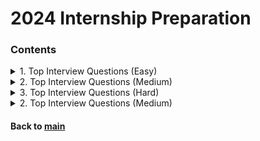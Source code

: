 # 2024 Internship Preparation

### Contents
<details>
<summary>1. Top Interview Questions (Easy)</summary>
<p>

|No.|Problem|Sol.1|Sol.2|Sol.3|
|:-:|:------|:---:|:---:|:---:|
| 1| [Remove Duplicates from Sorted Array :broken_heart:](https://leetcode.com/explore/interview/card/top-interview-questions-easy/92/array/727/)|    [C++ 23.01.25](./top_interview_questions_easy/230125_01.cpp)|[Python 23.07.08](./top_interview_questions_easy/230708_01.py)    |                   |
| 2| [Best Time to Buy and Sell Stock II](https://leetcode.com/explore/interview/card/top-interview-questions-easy/92/array/564/)|                    [C++ 23.01.26](./top_interview_questions_easy/230126_01.cpp)|                   |                   |
| 3| [Rotate Array](https://leetcode.com/explore/interview/card/top-interview-questions-easy/92/array/646/)|                                          [C++ 23.01.26](./top_interview_questions_easy/230126_02.cpp)|                   |                   |
| 4| [Contains Duplicate](https://leetcode.com/explore/interview/card/top-interview-questions-easy/92/array/578/)|                                    [C++ 23.01.26](./top_interview_questions_easy/230126_03.cpp)|                   |                   |
| 5| [Single Number](https://leetcode.com/explore/interview/card/top-interview-questions-easy/92/array/549/)|                                         [C++ 23.01.27](./top_interview_questions_easy/230127_01.cpp)|                   |                   |
| 6| [Intersection of Two Arrays II](https://leetcode.com/explore/interview/card/top-interview-questions-easy/92/array/674/)|                         [C++ 23.01.27](./top_interview_questions_easy/230127_02.cpp)|                   |                   |
| 7| [Plus One](https://leetcode.com/explore/interview/card/top-interview-questions-easy/92/array/559/)|                                              [C++ 23.01.27](./top_interview_questions_easy/230127_03.cpp)|                   |                   |
| 8| [Move Zeroes](https://leetcode.com/explore/interview/card/top-interview-questions-easy/92/array/567/)|                                           [C++ 23.01.27](./top_interview_questions_easy/230127_04.cpp)|                   |                   |
| 9| [Two Sum](https://leetcode.com/explore/interview/card/top-interview-questions-easy/92/array/546/)|                                               [C++ 23.01.28](./top_interview_questions_easy/230128_01.cpp)|                   |                   |
|10| [Valid Sudoku](https://leetcode.com/explore/interview/card/top-interview-questions-easy/92/array/769/)|                                          [C++ 23.01.28](./top_interview_questions_easy/230128_02.cpp)|                   |                   |
|11| [Rotate Image :broken_heart: ](https://leetcode.com/explore/interview/card/top-interview-questions-easy/92/array/770/)|                          [C++ 23.01.28](./top_interview_questions_easy/230128_03.cpp)|[Python 23.07.08](./top_interview_questions_easy/230708_02.py)    |                   |
|12| [Reverse String](https://leetcode.com/explore/interview/card/top-interview-questions-easy/127/strings/879/)|                                     [C++ 23.01.29](./top_interview_questions_easy/230129_01.cpp)|                   |                   |
|13| [Reverse Integer :broken_heart: ](https://leetcode.com/explore/interview/card/top-interview-questions-easy/127/strings/880/)|                    [C++ 23.01.29](./top_interview_questions_easy/230129_02.cpp)|[Python 23.07.08](./top_interview_questions_easy/230708_03.py)    |                   |
|14| [First Unique Character in a String](https://leetcode.com/explore/interview/card/top-interview-questions-easy/127/strings/881/)|                 [C++ 23.01.30](./top_interview_questions_easy/230130_01.cpp)|                   |                   |
|15| [Valid Anagram](https://leetcode.com/explore/interview/card/top-interview-questions-easy/127/strings/882/)|                                      [C++ 23.01.30](./top_interview_questions_easy/230130_02.cpp)|                   |                   |
|16| [Valid Palindrome](https://leetcode.com/explore/interview/card/top-interview-questions-easy/127/strings/883/)|                                   [C++ 23.01.30](./top_interview_questions_easy/230130_03.cpp)|                   |                   |
|17| [String to Integer (atoi)](https://leetcode.com/explore/interview/card/top-interview-questions-easy/127/strings/884/)|                           [C++ 23.01.31](./top_interview_questions_easy/230131_01.cpp)|                   |                   |
|18| [Implement strStr()](https://leetcode.com/explore/interview/card/top-interview-questions-easy/127/strings/885/)|                                 [C++ 23.02.02](./top_interview_questions_easy/230202_01.cpp)|                   |                   |
|19| [Longest Common Prefix](https://leetcode.com/explore/interview/card/top-interview-questions-easy/127/strings/887/)|                              [C++ 23.02.15](./top_interview_questions_easy/230215_01.cpp)|                   |                   |
|20| [Delete Node in a Linked List](https://leetcode.com/explore/interview/card/top-interview-questions-easy/93/linked-list/553/)|                    [C++ 23.02.15](./top_interview_questions_easy/230215_02.cpp)|                   |                   |
|21| [Remove Nth Node From End of List](https://leetcode.com/explore/interview/card/top-interview-questions-easy/93/linked-list/603/)|                [C++ 23.02.16](./top_interview_questions_easy/230216_01.cpp)|                   |                   |
|22| [Reverse Linked List](https://leetcode.com/explore/interview/card/top-interview-questions-easy/93/linked-list/560/)|                             [C++ 23.02.16](./top_interview_questions_easy/230216_02.cpp)|                   |                   |
|23| [Merge Two Sorted Lists](https://leetcode.com/explore/interview/card/top-interview-questions-easy/93/linked-list/771/)|                          [C++ 23.02.17](./top_interview_questions_easy/230217_01.cpp)|                   |                   |
|24| [Palindrome Linked List :broken_heart:](https://leetcode.com/explore/interview/card/top-interview-questions-easy/93/linked-list/772/)|           [C++ 23.02.17](./top_interview_questions_easy/230217_02.cpp)|[Python 23.07.08](./top_interview_questions_easy/230708_04.py)    |                   |
|25| [Linked List Cycle :broken_heart: ](https://leetcode.com/explore/interview/card/top-interview-questions-easy/93/linked-list/773/)|               [C++ 23.02.18](./top_interview_questions_easy/230218_01.cpp)|[Python 23.07.10](./top_interview_questions_easy/230710_01.py)    |                   |
|26| [Maximum Depth of Binary Tree](https://leetcode.com/explore/interview/card/top-interview-questions-easy/94/trees/555/)|                          [C++ 23.02.18](./top_interview_questions_easy/230218_01.cpp)|                   |                   |
|27| [Validate Binary Search Tree](https://leetcode.com/explore/interview/card/top-interview-questions-easy/94/trees/625/)|                           [C++ 23.02.19](./top_interview_questions_easy/230219_01.cpp)|                   |                   |
|28| [Symmetric Tree](https://leetcode.com/explore/interview/card/top-interview-questions-easy/94/trees/627/)|                                        [C++ 23.02.19](./top_interview_questions_easy/230219_02.cpp)|                   |                   |
|29| [Binary Tree Level Order Traversal](https://leetcode.com/explore/interview/card/top-interview-questions-easy/94/trees/628/)|                     [Python 23.02.21](./top_interview_questions_easy/230221_01.py)|                 |                   |
|30| [Convert Sorted Array to Binary Search Tree](https://leetcode.com/explore/interview/card/top-interview-questions-easy/94/trees/631/)|            [Python 23.02.21](./top_interview_questions_easy/230221_02.py)|                 |                   |
|31| [Merge Sorted Array :broken_heart:](https://leetcode.com/explore/interview/card/top-interview-questions-easy/96/sorting-and-searching/587/)|     [Python 23.02.22](./top_interview_questions_easy/230222_01.py)|[Python 23.07.10](./top_interview_questions_easy/230710_02.py)  |                   |
|32| [First Bad Version :broken_heart:](https://leetcode.com/explore/interview/card/top-interview-questions-easy/96/sorting-and-searching/774/)|      [Python 23.02.22](./top_interview_questions_easy/230222_02.py)|[Python 23.07.10](./top_interview_questions_easy/230710_03.py)  |                   |
|33| [Climbing Stairs](https://leetcode.com/explore/interview/card/top-interview-questions-easy/97/dynamic-programming/569/)|                         [Python 23.02.23](./top_interview_questions_easy/230223_01.py)|                 |                   |
|34| [Best Time to Buy and Sell Stock](https://leetcode.com/explore/interview/card/top-interview-questions-easy/97/dynamic-programming/572/)|         [Python 23.02.23](./top_interview_questions_easy/230223_02.py)|                 |                   |
|35| [Maximum Subarray :broken_heart:](https://leetcode.com/explore/interview/card/top-interview-questions-easy/97/dynamic-programming/566)|          [Python 23.02.25](./top_interview_questions_easy/230225_01.py)|[Python 23.07.10](./top_interview_questions_easy/230710_04.py)  |                   |
|36| [House Robber](https://leetcode.com/explore/interview/card/top-interview-questions-easy/97/dynamic-programming/576/)|                            [Python 23.02.25](./top_interview_questions_easy/230225_02.py)|                 |                   |
|37| [Shuffle an Array](https://leetcode.com/explore/interview/card/top-interview-questions-easy/98/design/670/)|                                     [Python 23.02.26](./top_interview_questions_easy/230226_01.py)|                 |                   |
|38| [Min Stack](https://leetcode.com/explore/interview/card/top-interview-questions-easy/98/design/562/)|                                            [Python 23.02.26](./top_interview_questions_easy/230226_02.py)|                 |                   |
|39| [Fizz Buzz](https://leetcode.com/explore/interview/card/top-interview-questions-easy/102/math/743/)|                                             [Python 23.02.27](./top_interview_questions_easy/230227_01.py)|                 |                   |
|40| [Count Primes](https://leetcode.com/explore/interview/card/top-interview-questions-easy/102/math/744/)|                                          [Python 23.02.27](./top_interview_questions_easy/230227_02.py)|                 |                   |
|41| [Power of Three](https://leetcode.com/explore/interview/card/top-interview-questions-easy/102/math/745/)|                                        [Python 23.03.03](./top_interview_questions_easy/230303_01.py)|                 |                   |
|42| [Roman to Integer](https://leetcode.com/explore/interview/card/top-interview-questions-easy/102/math/878/)|                                      [Python 23.03.03](./top_interview_questions_easy/230303_02.py)|                 |                   |
|43| [Number of 1 Bits](https://leetcode.com/explore/interview/card/top-interview-questions-easy/99/others/565/)|                                     [Python 23.03.04](./top_interview_questions_easy/230304_01.py)|                 |                   |
|44| [Hamming Distance](https://leetcode.com/explore/interview/card/top-interview-questions-easy/99/others/762/)|                                     [Python 23.03.04](./top_interview_questions_easy/230304_02.py)|                 |                   |
|45| [Reverse Bits](https://leetcode.com/explore/interview/card/top-interview-questions-easy/99/others/648/)|                                         [Python 23.03.05](./top_interview_questions_easy/230305_01.py)|                 |                   |
|46| [Pascal's Triangle](https://leetcode.com/explore/interview/card/top-interview-questions-easy/99/others/601/)|                                    [Python 23.03.05](./top_interview_questions_easy/230305_02.py)|                 |                   |
|47| [Valid Parentheses](https://leetcode.com/explore/interview/card/top-interview-questions-easy/99/others/721/)|                                    [Python 23.03.08](./top_interview_questions_easy/230308_01.py)|                 |                   |
|48| [Missing Number](https://leetcode.com/explore/interview/card/top-interview-questions-easy/99/others/722/)|                                       [Python 23.03.08](./top_interview_questions_easy/230308_02.py)|                 |                   |

</p>   
</details>



<details>
<summary>2. Top Interview Questions (Medium)</summary>
<p>

|No.|Problem|Sol.1|Sol.2|Sol.3|
|:-:|:------|:---:|:---:|:---:|
| 1|[3Sum :broken_heart::v:](https://leetcode.com/explore/interview/card/top-interview-questions-medium/103/array-and-strings/776/)|                                             [Python 23.03.09](./top_interview_questions_medium/230309_01.py)|[230711](./top_interview_questions_medium/230711_01.py)||
| 2|[Set Matrix Zeroes](https://leetcode.com/explore/interview/card/top-interview-questions-medium/103/array-and-strings/777/)|                                                  [Python 23.03.09](./top_interview_questions_medium/230309_02.py)|                                                       ||
| 3|[Group Anagrams](https://leetcode.com/explore/interview/card/top-interview-questions-medium/103/array-and-strings/778/)|                                                     [Python 23.03.09](./top_interview_questions_medium/230309_03.py)|                                                       ||
| 4|[Longest Substring Without Repeating Characters :broken_heart:](https://leetcode.com/explore/interview/card/top-interview-questions-medium/103/array-and-strings/779/)|      [Python 23.03.10](./top_interview_questions_medium/230310_01.py)|[230712](./top_interview_questions_medium/230712_01.py)||
| 5|[Longest Palindromic Substring :broken_heart:](https://leetcode.com/explore/interview/card/top-interview-questions-medium/103/array-and-strings/780/)|                       [Python 23.03.10](./top_interview_questions_medium/230310_02.py)|[230712](./top_interview_questions_medium/230712_02.py)||
| 6|[Increasing Triplet Subsequence :broken_heart::v:](https://leetcode.com/explore/interview/card/top-interview-questions-medium/103/array-and-strings/781/)|                   [Python 23.03.12](./top_interview_questions_medium/230312_01.py)|[230712](./top_interview_questions_medium/230712_03.py)||
| 7|[Count and Say](https://leetcode.com/explore/interview/card/top-interview-questions-medium/103/array-and-strings/4153/)|                                                     [Python 23.03.12](./top_interview_questions_medium/230312_02.py)|                                                       ||
| 8|[Add Two Numbers](https://leetcode.com/explore/interview/card/top-interview-questions-medium/107/linked-list/783/)|                                                          [Python 23.03.13](./top_interview_questions_medium/230313_01.py)|                                                       ||
| 9|[Odd Even Linked List](https://leetcode.com/explore/interview/card/top-interview-questions-medium/107/linked-list/784/)|                                                     [Python 23.03.13](./top_interview_questions_medium/230313_02.py)|                                                       ||
|10|[Intersection of Two Linked Lists :broken_heart:](https://leetcode.com/explore/interview/card/top-interview-questions-medium/107/linked-list/785/)|                          [Python 23.03.15](./top_interview_questions_medium/230315_01.py)|[230712](./top_interview_questions_medium/230712_04.py)||
|11|[Binary Tree Inorder Traversal](https://leetcode.com/explore/interview/card/top-interview-questions-medium/108/trees-and-graphs/786/)|                                       [Python 23.03.15](./top_interview_questions_medium/230315_02.py)|                                                       ||
|12|[Binary Tree Zigzag Level Order Traversal](https://leetcode.com/explore/interview/card/top-interview-questions-medium/108/trees-and-graphs/787/)|                            [Python 23.03.16](./top_interview_questions_medium/230316_01.py)|                                                       ||
|13|[Construct Binary Tree from Preorder and Inorder Traversal](https://leetcode.com/explore/interview/card/top-interview-questions-medium/108/trees-and-graphs/788/)|           [Python 23.03.16](./top_interview_questions_medium/230316_02.py)|                                                       ||
|14|[Populating Next Right Pointers in Each Node](https://leetcode.com/explore/interview/card/top-interview-questions-medium/108/trees-and-graphs/789/)|                         [Python 23.03.17](./top_interview_questions_medium/230317_01.py)|                                                       ||
|15|[Kth Smallest Element in a BST](https://leetcode.com/explore/interview/card/top-interview-questions-medium/108/trees-and-graphs/790/)|                                       [Python 23.03.17](./top_interview_questions_medium/230317_02.py)|                                                       ||
|16|[Number of Islands](https://leetcode.com/explore/interview/card/top-interview-questions-medium/108/trees-and-graphs/792/)|                                                   [Python 23.03.18](./top_interview_questions_medium/230318_01.py)|                                                       ||
|17|[Letter Combinations of a Phone Number](https://leetcode.com/explore/interview/card/top-interview-questions-medium/108/trees-and-graphs/793/)|                               [Python 23.03.18](./top_interview_questions_medium/230318_02.py)|                                                       ||
|18|[Generate Parentheses](https://leetcode.com/explore/interview/card/top-interview-questions-medium/109/backtracking/794/)|                                                    [Python 23.03.18](./top_interview_questions_medium/230318_03.py)|                                                       ||
|19|[Permutations :broken_heart::v:](https://leetcode.com/explore/interview/card/top-interview-questions-medium/109/backtracking/795/)|                                          [Python 23.03.19](./top_interview_questions_medium/230319_01.py)|[230713](./top_interview_questions_medium/230713_01.py)||
|20|[Subsets](https://leetcode.com/explore/interview/card/top-interview-questions-medium/109/backtracking/796/)|                                                                 [Python 23.03.19](./top_interview_questions_medium/230319_02.py)|                                                       ||
|21|[Word Search :broken_heart::v:](https://leetcode.com/explore/interview/card/top-interview-questions-medium/109/backtracking/797/)|                                           [Python 23.03.19](./top_interview_questions_medium/230319_03.py)|[230713](./top_interview_questions_medium/230713_02.py)||
|22|[Sort Colors :broken_heart::v:](https://leetcode.com/explore/interview/card/top-interview-questions-medium/110/sorting-and-searching/798/)|                                  [Python 23.03.20](./top_interview_questions_medium/230320_01.py)|[230714](./top_interview_questions_medium/230714_01.py)||
|23|[Top K Frequent Elements](https://leetcode.com/explore/interview/card/top-interview-questions-medium/110/sorting-and-searching/799/)|                                        [Python 23.03.20](./top_interview_questions_medium/230320_02.py)|                                                       ||
|24|[Kth Largest Element in an Array :broken_heart:](https://leetcode.com/explore/interview/card/top-interview-questions-medium/110/sorting-and-searching/800/)|                 [Python 23.03.20](./top_interview_questions_medium/230320_03.py)|[230714](./top_interview_questions_medium/230714_02.py)||
|25|[Find Peak Element :broken_heart:](https://leetcode.com/explore/interview/card/top-interview-questions-medium/110/sorting-and-searching/801/)|                               [Python 23.03.22](./top_interview_questions_medium/230322_01.py)|[230714](./top_interview_questions_medium/230714_03.py)||
|26|[Search for a Range](https://leetcode.com/explore/interview/card/top-interview-questions-medium/110/sorting-and-searching/802/)|                                             [Python 23.03.22](./top_interview_questions_medium/230322_02.py)|                                                       ||
|27|[Merge Intervals :broken_heart::v:](https://leetcode.com/explore/interview/card/top-interview-questions-medium/110/sorting-and-searching/803/)|                              [Python 23.03.22](./top_interview_questions_medium/230322_03.py)|[230715](./top_interview_questions_medium/230715_01.py)||
|28|[Search in Rotated Sorted Array :broken_heart::v:](https://leetcode.com/explore/interview/card/top-interview-questions-medium/110/sorting-and-searching/804/)|               [Python 23.03.23](./top_interview_questions_medium/230323_01.py)|[230714](./top_interview_questions_medium/230714_04.py)||
|29|[Search a 2D Matrix II :broken_heart::v:](https://leetcode.com/explore/interview/card/top-interview-questions-medium/110/sorting-and-searching/806/)|                        [Python 23.03.24](./top_interview_questions_medium/230324_01.py)|[230714](./top_interview_questions_medium/230324_01.py)||
|30|[Jump Game :broken_heart:](https://leetcode.com/explore/interview/card/top-interview-questions-medium/111/dynamic-programming/807/)|                                         [Python 23.03.24](./top_interview_questions_medium/230324_02.py)|                                                       ||
|31|[Unique Paths](https://leetcode.com/explore/interview/card/top-interview-questions-medium/111/dynamic-programming/808/)|                                                     [Python 23.03.25](./top_interview_questions_medium/230325_01.py)|                                                       ||
|32|[Coin Change](https://leetcode.com/explore/interview/card/top-interview-questions-medium/111/dynamic-programming/809/)|                                                      [Python 23.03.25](./top_interview_questions_medium/230325_02.py)|                                                       ||
|33|[Longest Increasing Subsequence :broken_heart:](https://leetcode.com/explore/interview/card/top-interview-questions-medium/111/dynamic-programming/810/)|                    [Python 23.03.25](./top_interview_questions_medium/230325_03.py)|                                                       ||
|34|[Serialize and Deserialize Binary Tree](https://leetcode.com/explore/interview/card/top-interview-questions-medium/112/design/812/)|                                         [Python 23.03.26](./top_interview_questions_medium/230326_01.py)|                                                       ||
|35|[Insert Delete GetRandom O(1) :broken_heart:](https://leetcode.com/explore/interview/card/top-interview-questions-medium/112/design/813/)|                                   [Python 23.03.26](./top_interview_questions_medium/230326_02.py)|                                                       ||
|36|[Happy Number](https://leetcode.com/explore/interview/card/top-interview-questions-medium/113/math/815/)|                                                                    [Python 23.03.26](./top_interview_questions_medium/230326_03.py)|                                                       ||
|37|[Factorial Trailing Zeroes](https://leetcode.com/explore/interview/card/top-interview-questions-medium/113/math/816/)|                                                       [Python 23.03.27](./top_interview_questions_medium/230327_01.py)|                                                       ||
|38|[Excel Sheet Column Number](https://leetcode.com/explore/interview/card/top-interview-questions-medium/113/math/817/)|                                                       [Python 23.03.27](./top_interview_questions_medium/230327_02.py)|                                                       ||
|39|[Pow(x, n)](https://leetcode.com/explore/interview/card/top-interview-questions-medium/113/math/818/)|                                                                       [Python 23.03.27](./top_interview_questions_medium/230327_03.py)|                                                       ||
|40|[Sqrt(x)](https://leetcode.com/explore/interview/card/top-interview-questions-medium/113/math/819/)|                                                                         [Python 23.03.28](./top_interview_questions_medium/230328_01.py)|                                                       ||
|41|[Divide Two Integers](https://leetcode.com/explore/interview/card/top-interview-questions-medium/113/math/820/)|                                                             [Python 23.03.28](./top_interview_questions_medium/230328_02.py)|                                                       ||
|42|[Fraction to Recurring Decimal :broken_heart:](https://leetcode.com/explore/interview/card/top-interview-questions-medium/113/math/821/)|                                    [Python 23.03.30](./top_interview_questions_medium/230330_01.py)|                                                       ||
|43|[Sum of Two Integers :broken_heart:](https://leetcode.com/explore/interview/card/top-interview-questions-medium/114/others/822/)|                                            [Python 23.03.31](./top_interview_questions_medium/230331_01.py)|                                                       ||
|44|[Evaluate Reverse Polish Notation :broken_heart:](https://leetcode.com/explore/interview/card/top-interview-questions-medium/114/others/823/)|                               [Python 23.04.01](./top_interview_questions_medium/230401_01.py)|                                                       ||
|45|[Majority Element :broken_heart:](https://leetcode.com/explore/interview/card/top-interview-questions-medium/114/others/824/)|                                               [Python 23.04.01](./top_interview_questions_medium/230401_02.py)|                                                       ||
|46|[Task Scheduler](https://leetcode.com/explore/interview/card/top-interview-questions-medium/114/others/826/)|                                                                [Python 23.04.01](./top_interview_questions_medium/230401_03.py)|                                                       ||
|47|[Gas Station :broken_heart:](https://leetcode.com/problems/gas-station/description/)|                                                                                        [Python 23.06.04](./top_interview_questions_medium/230604_01.py)|                                                       ||

||[]()|[Python ](./top_interview_questions_medium/230_01.py)|                                                       ||

</p>   
</details>


<details>
<summary>3. Top Interview Questions (Hard)</summary>
<p>

|No.|Problem|Sol.1|Sol.2|
|:-:|:------|:---:|:---:|
| 1|[Product of Array Except Self :broken_heart:](https://leetcode.com/explore/interview/card/top-interview-questions-hard/116/array-and-strings/827/)|                  [Python 23.04.02](./top_interview_questions_hard/230402_01.py)||
| 2|[Spiral Matrix](https://leetcode.com/explore/interview/card/top-interview-questions-hard/116/array-and-strings/828/)|                                                [Python 23.04.02](./top_interview_questions_hard/230402_02.py)||
| 3|[4Sum II :broken_heart:](https://leetcode.com/explore/interview/card/top-interview-questions-hard/116/array-and-strings/829/)|                                       [Python 23.04.06](./top_interview_questions_hard/230406_01.py)||
| 4|[Container With Most Water :broken_heart:](https://leetcode.com/explore/interview/card/top-interview-questions-hard/116/array-and-strings/830/)|                     [Python 23.04.06](./top_interview_questions_hard/230406_02.py)||
| 5|[Game of Life](https://leetcode.com/explore/interview/card/top-interview-questions-hard/116/array-and-strings/831/)|                                                 [Python 23.04.08](./top_interview_questions_hard/230408_01.py)||
| 6|[First Missing Positive :broken_heart:](https://leetcode.com/explore/interview/card/top-interview-questions-hard/116/array-and-strings/832/)|                        [Python 23.04.08](./top_interview_questions_hard/230408_02.py)||
| 7|[Longest Consecutive Sequence :broken_heart:](https://leetcode.com/explore/interview/card/top-interview-questions-hard/116/array-and-strings/833/)|                  [Python 23.04.09](./top_interview_questions_hard/230409_01.py)||
| 8|[Find the Duplicate Number :broken_heart:](https://leetcode.com/explore/interview/card/top-interview-questions-hard/116/array-and-strings/834/)|                     [Python 23.04.09](./top_interview_questions_hard/230409_02.py)||
| 9|[Basic Calculator II :broken_heart:](https://leetcode.com/explore/interview/card/top-interview-questions-hard/116/array-and-strings/836/)|                           [Python 23.04.10](./top_interview_questions_hard/230410_01.py)||
|10|[Sliding Window Maximum :broken_heart:](https://leetcode.com/explore/interview/card/top-interview-questions-hard/116/array-and-strings/837/)|                        [Python 23.04.10](./top_interview_questions_hard/230410_02.py)||
|11|[Minimum Window Substring :broken_heart:](https://leetcode.com/explore/interview/card/top-interview-questions-hard/116/array-and-strings/838/)|                      [Python 23.04.17](./top_interview_questions_hard/230417_01.py)||
|12|[Merge k Sorted Lists :broken_heart:](https://leetcode.com/explore/interview/card/top-interview-questions-hard/117/linked-list/839/)|                                [Python 23.04.18](./top_interview_questions_hard/230418_01.py)||
|13|[Sort List :broken_heart:](https://leetcode.com/explore/interview/card/top-interview-questions-hard/117/linked-list/839/)|                                           [Python 23.04.18](./top_interview_questions_hard/230418_02.py)||
|14|[Copy List with Random Pointer](https://leetcode.com/explore/interview/card/top-interview-questions-hard/117/linked-list/841/)|                                      [Python 23.04.19](./top_interview_questions_hard/230419_01.py)||
|15|[Word Break :broken_heart:](https://leetcode.com/problems/word-break/)|                                                                                              [Python 23.04.23](./top_interview_questions_hard/230423_01.py)||
|16|[Word Ladder :broken_heart:](https://leetcode.com/explore/interview/card/top-interview-questions-hard/118/trees-and-graphs/842/)|                                    [Python 23.04.25](./top_interview_questions_hard/230425_01.py)||
|17|[Longest Repeating Character Replacement :broken_heart:](https://leetcode.com/problems/longest-repeating-character-replacement/description/)|                        [Python 23.05.04](./top_interview_questions_hard/230504_01.py)||
|18|[Surrounded Regions :broken_heart:](https://leetcode.com/explore/interview/card/top-interview-questions-hard/118/trees-and-graphs/843/)|                             [Python 23.05.07](./top_interview_questions_hard/230507_01.py)||
|19|[Lowest Common Ancestor of a Binary Tree :broken_heart:](https://leetcode.com/explore/interview/card/top-interview-questions-hard/118/trees-and-graphs/844/)|        [Python 23.05.09](./top_interview_questions_hard/230509_01.py)||
|20|[Binary Tree Maximum Path Sum](https://leetcode.com/explore/interview/card/top-interview-questions-hard/118/trees-and-graphs/845/)|                                  [Python 23.05.13](./top_interview_questions_hard/230513_01.py)||
|21|[Friend Circles](https://leetcode.com/explore/interview/card/top-interview-questions-hard/118/trees-and-graphs/846/)|                                                [Python 23.05.15](./top_interview_questions_hard/230515_01.py)||
|22|[Course Schedule :broken_heart:](https://leetcode.com/explore/interview/card/top-interview-questions-hard/118/trees-and-graphs/847/)|                                [Python 23.05.21](./top_interview_questions_hard/230521_01.py)||
|23|[Course Schedule II](https://leetcode.com/explore/interview/card/top-interview-questions-hard/118/trees-and-graphs/848/)|                                            [Python 23.05.21](./top_interview_questions_hard/230521_02.py)||
|24|[Longest Increasing Path in a Matrix :broken_heart:](https://leetcode.com/explore/interview/card/top-interview-questions-hard/118/trees-and-graphs/847/)|            [Python 23.05.22](./top_interview_questions_hard/230521_02.py)||
|25|[Count of Smaller Numbers After Self :broken_heart:](https://leetcode.com/explore/interview/card/top-interview-questions-hard/118/trees-and-graphs/851/)|            [Python 23.05.24](./top_interview_questions_hard/230524_01.py)||
|26|[Palindrome Partitioning](https://leetcode.com/explore/interview/card/top-interview-questions-hard/118/trees-and-graphs/852/)|                                       [Python 23.05.24](./top_interview_questions_hard/230524_02.py)||
|27|[Word Search II :broken_heart:](https://leetcode.com/explore/interview/card/top-interview-questions-hard/119/backtracking/853/)|                                     [Python 23.05.25](./top_interview_questions_hard/230525_01.py)||
|28|[Remove Invalid Parentheses :broken_heart:](https://leetcode.com/explore/interview/card/top-interview-questions-hard/119/backtracking/854/)|                         [Python 23.05.26](./top_interview_questions_hard/230526_01.py)||
|29|[Wildcard Matching :broken_heart:](https://leetcode.com/explore/interview/card/top-interview-questions-hard/119/backtracking/855/)|                                  [Python 23.05.28](./top_interview_questions_hard/230528_01.py)||
|30|[Regular Expression Matching :broken_heart:](https://leetcode.com/explore/interview/card/top-interview-questions-hard/119/backtracking/856/)|                        [Python 23.05.29](./top_interview_questions_hard/230529_01.py)||
|31|[Wiggle Sort II :broken_heart:](https://leetcode.com/explore/interview/card/top-interview-questions-hard/120/sorting-and-searching/857/)|                            [Python 23.05.30](./top_interview_questions_hard/230530_01.py)||
|32|[Kth Smallest Element in a Sorted Matrix :broken_heart:](https://leetcode.com/explore/interview/card/top-interview-questions-hard/120/sorting-and-searching/858/)|   [Python 23.06.05](./top_interview_questions_hard/230605_01.py)||
|33|[Median of Two Sorted Arrays](https://leetcode.com/explore/interview/card/top-interview-questions-hard/120/sorting-and-searching/859/)|                              [Python 23.06.06](./top_interview_questions_hard/230606_01.py)||
|34|[Maximum Product Subarray :broken_heart:](https://leetcode.com/explore/interview/card/top-interview-questions-hard/121/dynamic-programming/860/)|                    [Python 23.06.07](./top_interview_questions_hard/230607_01.py)||
|35|[Decode Ways :broken_heart:](https://leetcode.com/explore/interview/card/top-interview-questions-hard/121/dynamic-programming/861/)|                                 [Python 23.06.08](./top_interview_questions_hard/230608_01.py)||
|36|[Best Time to Buy and Sell Stock with Cooldown:broken_heart:](https://leetcode.com/explore/interview/card/top-interview-questions-hard/121/dynamic-programming/862/)|[Python 23.06.11](./top_interview_questions_hard/230611_01.py)||
|37|[Perfect Squares](https://leetcode.com/explore/interview/card/top-interview-questions-hard/121/dynamic-programming/863/)|                                            [Python 23.06.12](./top_interview_questions_hard/230612_01.py)||
|38|[Word Break](https://leetcode.com/explore/interview/card/top-interview-questions-hard/121/dynamic-programming/864/)|                                                 [Python 23.06.13](./top_interview_questions_hard/230613_01.py)||
|39|[Word Break II](https://leetcode.com/explore/interview/card/top-interview-questions-hard/121/dynamic-programming/865/)|                                              [Python 23.06.14](./top_interview_questions_hard/230614_01.py)||
|40|[Burst Balloons :broken_heart:](https://leetcode.com/explore/interview/card/top-interview-questions-hard/121/dynamic-programming/866/)|                              [Python 23.06.15](./top_interview_questions_hard/230615_01.py)||
|41|[LRU Cache](https://leetcode.com/explore/interview/card/top-interview-questions-hard/122/design/867/)|                                                               [Python 23.06.17](./top_interview_questions_hard/230617_01.py)||
|42|[Implement Trie (Prefix Tree)](https://leetcode.com/explore/interview/card/top-interview-questions-hard/122/design/868/)|                                            [Python 23.06.18](./top_interview_questions_hard/230618_01.py)||
|43|[Flatten Nested List Iterator :broken_heart:](https://leetcode.com/explore/interview/card/top-interview-questions-hard/122/design/869/)|                             [Python 23.06.20](./top_interview_questions_hard/230620_01.py)||
|44|[Find Median from Data Stream :broken_heart:](https://leetcode.com/explore/interview/card/top-interview-questions-hard/122/design/870/)|                             [Python 23.06.21](./top_interview_questions_hard/230621_01.py)||
|45|[Largest Number](https://leetcode.com/explore/interview/card/top-interview-questions-hard/123/math/872/)|                                                            [Python 23.06.22](./top_interview_questions_hard/230622_01.py)||
|46|[Queue Reconstruction by Height :broken_heart:](https://leetcode.com/explore/interview/card/top-interview-questions-hard/124/others/874/)|                           [Python 23.06.24](./top_interview_questions_hard/230624_01.py)||
|47|[Trapping Rain Water](https://leetcode.com/explore/interview/card/top-interview-questions-hard/124/others/875/)|                                                     [Python 23.06.27](./top_interview_questions_hard/230627_01.py)||
|48|[The Skyline Problem :broken_heart:](https://leetcode.com/explore/interview/card/top-interview-questions-hard/124/others/876/)|                                      [Python 23.06.28](./top_interview_questions_hard/230628_01.py)||
|49|[Largest Rectangle in Histogram :broken_heart:](https://leetcode.com/explore/interview/card/top-interview-questions-hard/124/others/877/)|                           [Python 23.06.30](./top_interview_questions_hard/230630_01.py)||

||[]()|[Python 23.0.](./top_interview_questions_hard/230_01.py)||


</p>   
</details>

<details>
<summary>2. Top Interview Questions (Medium)</summary>
<p>

|No.|Problem|Sol.1|Sol.2|Sol.3|
|:-:|:------|:---:|:---:|:---:|
| 1|[Contains Duplicate](https://leetcode.com/problems/contains-duplicate/)|[230809](./neetcode/230809_01.py)|||
| 2|[Valid Anagram](https://leetcode.com/problems/valid-anagram/)|[230809](./neetcode/230809_02.py)|||
| 3|[Two Sum](https://leetcode.com/problems/two-sum/)|[230809](./neetcode/230809_03.py)|||

||[]()|[Python ](./neetcode/230_01.py)|||

</p>   
</details>



#### Back to [main](https://github.com/JoonHyeok-hozy-Kim/algorithm_study#readme)